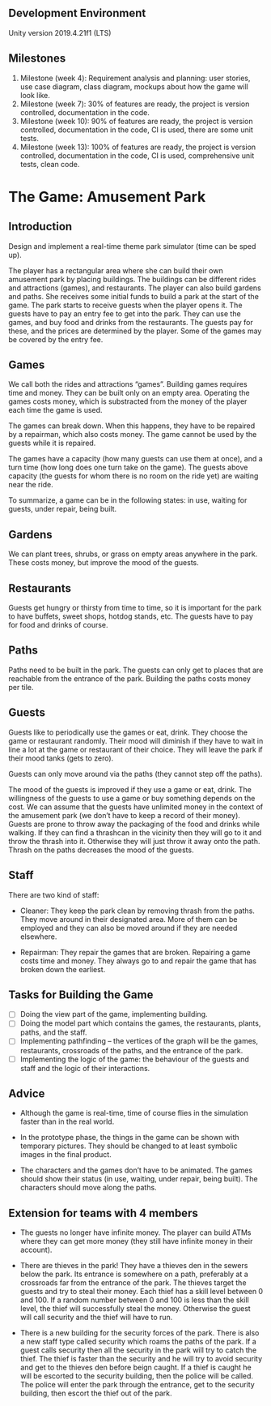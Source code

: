## Development Environment
Unity version 2019.4.21f1 (LTS)


## Milestones

1. Milestone (week 4): Requirement analysis and planning: user stories, use case diagram, class diagram, mockups about how the game will look like.
2. Milestone (week 7): 30% of features are ready, the project is version controlled, documentation in the code.
3. Milestone (week 10): 90% of features are ready, the project is version controlled, documentation in the code, CI is used, there are some unit tests.
4. Milestone (week 13): 100% of features are ready, the project is version controlled, documentation in the code, CI is used, comprehensive unit tests, clean code.

# The Game: Amusement Park

## Introduction
Design and implement a real-time theme park simulator (time can be sped up).


The player has a rectangular area where she can build their own amusement park by placing buildings. The buildings can be different rides and attractions (games), and restaurants. The player can also build gardens and paths. She receives some initial funds to build a park at the start of the game. The park starts to receive guests when the player opens it. The guests have to pay an entry fee to get into the park. They can use the games, and buy food and drinks from the restaurants. The guests pay for these, and the prices are determined by the player. Some of the games may be covered by the entry fee.

## Games
We call both the rides and attractions “games”. Building games requires time and money. They can be built only on an empty area. Operating the games costs money, which is substracted from the money of the player each time the game is used.

The games can break down. When this happens, they have to be repaired by a repairman, which also costs money. The game cannot be used by the guests while it is repaired.

The games have a capacity (how many guests can use them at once), and a turn time (how long does one turn take on the game). The guests above capacity (the guests for whom there is no room on the ride yet) are waiting near the ride.

To summarize, a game can be in the following states: in use, waiting for guests, under repair, being built.

## Gardens
We can plant trees, shrubs, or grass on empty areas anywhere in the park. These costs money, but improve the mood of the guests.

## Restaurants
Guests get hungry or thirsty from time to time, so it is important for the park to have buffets, sweet shops, hotdog stands, etc. The guests have to pay for food and drinks of course.

## Paths
Paths need to be built in the park. The guests can only get to places that are reachable from the entrance of the park. Building the paths costs money per tile.

## Guests
Guests like to periodically use the games or eat, drink. They choose the game or restaurant randomly. Their mood will diminish if they have to wait in line a lot at the game or restaurant of their choice. They will leave the park if their mood tanks (gets to zero).

Guests can only move around via the paths (they cannot step off the paths).

The mood of the guests is improved if they use a game or eat, drink. The willingness of the guests to use a game or buy something depends on the cost. We can assume that the guests have unlimited money in the context of the amusement park (we don’t have to keep a record of their money). Guests are prone to throw away the packaging of the food and drinks while walking. If they can find a thrashcan in the vicinity then they will go to it and throw the thrash into it. Otherwise they will just throw it away onto the path. Thrash on the paths decreases the mood of the guests.

## Staff
There are two kind of staff:

- Cleaner: They keep the park clean by removing thrash from the paths. They move around in their designated area. More of them can be employed and they can also be moved around if they are needed elsewhere.

- Repairman: They repair the games that are broken. Repairing a game costs time and money. They always go to and repair the game that has broken down the earliest.

## Tasks for Building the Game
- [ ] Doing the view part of the game, implementing building.
- [ ] Doing the model part which contains the games, the restaurants, plants, paths, and the staff.
- [ ] Implementing pathfinding – the vertices of the graph will be the games, restaurants, crossroads of the paths, and the entrance of the park.
- [ ] Implementing the logic of the game: the behaviour of the guests and staff and the logic of their interactions.

## Advice
- Although the game is real-time, time of course flies in the simulation faster than in the real world.

- In the prototype phase, the things in the game can be shown with temporary pictures. They should be changed to at least symbolic images in the final product.

- The characters and the games don’t have to be animated. The games should show their status (in use, waiting, under repair, being built). The characters should move along the paths.

## Extension for teams with 4 members
- The guests no longer have infinite money. The player can build ATMs where they can get more money (they still have infinite money in their account).

- There are thieves in the park! They have a thieves den in the sewers below the park. Its entrance is somewhere on a path, preferably at a crossroads far from the entrance of the park. The thieves target the guests and try to steal their money. Each thief has a skill level between 0 and 100. If a random number between 0 and 100 is less than the skill level, the thief will successfully steal the money. Otherwise the guest will call security and the thief will have to run.

- There is a new building for the security forces of the park. There is also a new staff type called security which roams the paths of the park. If a guest calls security then all the security in the park will try to catch the thief. The thief is faster than the security and he will try to avoid security and get to the thieves den before beign caught. If a thief is caught he will be escorted to the security building, then the police will be called. The police will enter the park through the entrance, get to the security building, then escort the thief out of the park.

